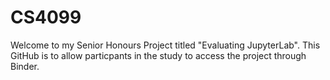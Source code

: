 # CS4099

Welcome to my Senior Honours Project titled "Evaluating JupyterLab". This GitHub is to allow particpants in the study to access the project through Binder.
